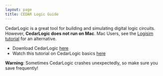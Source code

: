 ```yaml
---
layout: page
title: CEDAR Logic Guide
---
```

CedarLogic is a great tool for building and simulating digital logic circuits. However, **CedarLogic does not run on Mac**. Mac Users, see the [Logisim tutorial](logism_tutorial.md) for an alternative. 

- Download CedarLogic [here](https://sourceforge.net/projects/cedarlogic/) 
- Watch this tutorial on CedarLogic basics [here](https://youtu.be/_OwVzorBHoE)

**Warning**: Sometimes CedarLogic crashes unexpectedly, so make sure you save frequently!
